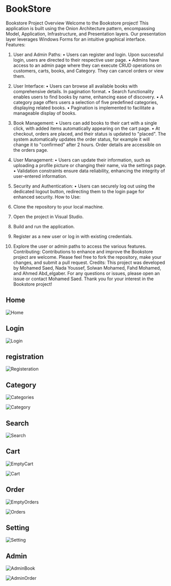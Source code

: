 # BookStore
Bookstore Project Overview
Welcome to the Bookstore project! This application is built using the Onion Architecture pattern, encompassing Model, Application, Infrastructure, and Presentation layers. Our presentation layer leverages Windows Forms for an intuitive graphical interface.
Features:
1.	User and Admin Paths:
•	Users can register and login. Upon successful login, users are directed to their respective user page.
•	Admins have access to an admin page where they can execute CRUD operations on customers, carts, books, and Category. They can cancel orders or view them.

2.	User Interface:
•	Users can browse all available books with comprehensive details. In pagination format.
•	Search functionality enables users to find books by name, enhancing ease of discovery.
•	A category page offers users a selection of five predefined categories, displaying related books.
•	Pagination is implemented to facilitate a manageable display of books.
3.	Book Management:
•	Users can add books to their cart with a single click, with added items automatically appearing on the cart page.
•	At checkout, orders are placed, and their status is updated to "placed". The system automatically updates the order status, for example it will change it to "confirmed" after 2 hours. Order details are accessible on the orders page.
4.	User Management:
•	Users can update their information, such as uploading a profile picture or changing their name, via the settings page.
•	Validation constraints ensure data reliability, enhancing the integrity of user-entered information.
5.	Security and Authentication:
•	Users can securely log out using the dedicated logout button, redirecting them to the login page for enhanced security.
How to Use:
1.	Clone the repository to your local machine.
2.	Open the project in Visual Studio.
3.	Build and run the application.
4.	Register as a new user or log in with existing credentials.
5.	Explore the user or admin paths to access the various features.
Contributing:
Contributions to enhance and improve the Bookstore project are welcome. Please feel free to fork the repository, make your changes, and submit a pull request.
Credits:
This project was developed by Mohamed Saed, Nada Youssef, Solwan Mohamed, Fahd Mohamed, and Ahmed Abd_elgaber.
For any questions or issues, please open an issue or contact Mohamed Saed. Thank you for your interest in the Bookstore project!


## Home

![Home](https://github.com/Mohammed-Said/VisualProject/assets/40707481/a93d45c1-9b07-4b83-a571-1409a84062fa)

## Login
![Login](https://github.com/Mohammed-Said/VisualProject/assets/40707481/6b1bada4-b843-4d8e-a8df-ec75707be70f)

## registration
![Registeration](https://github.com/Mohammed-Said/VisualProject/assets/40707481/6248bdbe-8b9d-4b56-9ef9-668057a3d70a)

## Category
![Categories](https://github.com/Mohammed-Said/VisualProject/assets/40707481/376d376a-fd93-4be3-901b-d091ea625005)

![Category](https://github.com/Mohammed-Said/VisualProject/assets/40707481/9dd06a09-54dc-4b63-9a10-ab7419e6a8b0)

## Search

![Search](https://github.com/Mohammed-Said/VisualProject/assets/40707481/18a42531-652c-43ca-b5d5-a5a9d525be48)

## Cart
![EmptyCart](https://github.com/Mohammed-Said/VisualProject/assets/40707481/31fb877c-f244-4a02-83d9-5ad4b242dc75)

![Cart](https://github.com/Mohammed-Said/VisualProject/assets/40707481/1445ef2a-5895-4c3d-a6d8-8bea76de3357)

## Order

![EmptyOrders](https://github.com/Mohammed-Said/VisualProject/assets/40707481/f3ef556e-1052-4752-b323-febd03bafdac)

![Orders](https://github.com/Mohammed-Said/VisualProject/assets/40707481/38132c27-4c03-4aea-b776-a11877b1cf8b)

## Setting

![Setting](https://github.com/Mohammed-Said/VisualProject/assets/40707481/89e6e1ed-6c34-4cd0-8d45-bf2021810ba6)

## Admin

![AdminBook](https://github.com/Mohammed-Said/VisualProject/assets/40707481/10b7f86e-8e4d-4be1-87d5-c9d39d57d06d)

![AdminOrder](https://github.com/Mohammed-Said/VisualProject/assets/40707481/d3b08991-8da7-4650-b61a-4406cd1aa200)




